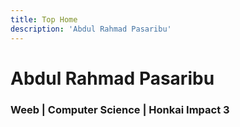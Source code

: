 ```yaml
---
title: Top Home
description: 'Abdul Rahmad Pasaribu'
---
```


# Abdul Rahmad Pasaribu

### Weeb | Computer Science | Honkai Impact 3
